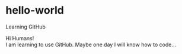 # hello-world
Learning GitHub

Hi Humans!  
I am learning to use GitHub.  Maybe one day I will know how to code...

